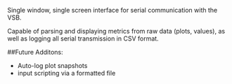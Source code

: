 Single window, single screen interface for serial communication with the VSB. 

Capable of parsing and displaying metrics from raw data (plots, values), as well as logging all serial transmission in CSV format.

##Future Additons:
- Auto-log plot snapshots
- input scripting via a formatted file
